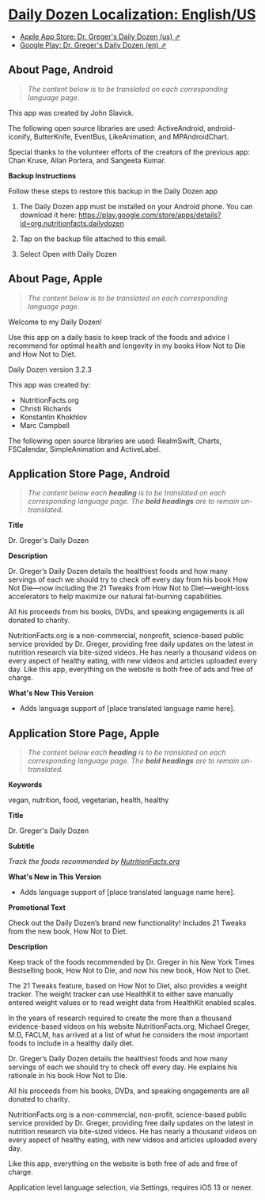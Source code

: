 # [Daily Dozen Localization: English/US][t]
[t]:https://github.com/nutritionfactsorg/daily-dozen-localization

* [Apple App Store: Dr. Greger's Daily Dozen (us) ⇗](https://apps.apple.com/us/app/dr-gregers-daily-dozen/id1060700802)
* [Google Play: Dr. Greger's Daily Dozen (en) ⇗](https://play.google.com/store/apps/details?id=org.nutritionfacts.dailydozen&hl=en)

## About Page, Android

> _The content below is to be translated on each corresponding language page._

This app was created by John Slavick.

The following open source libraries are used: ActiveAndroid, android-iconify, ButterKnife, EventBus, LikeAnimation, and MPAndroidChart.</item>

Special thanks to the volunteer efforts of the creators of the previous app: Chan Kruse, Allan Portera, and Sangeeta Kumar.

**Backup Instructions**

Follow these steps to restore this backup in the Daily Dozen app

1. The Daily Dozen app must be installed on your Android phone. You can download it here: https://play.google.com/store/apps/details?id=org.nutritionfacts.dailydozen</item>

2. Tap on the backup file attached to this email.

3. Select Open with Daily Dozen</item>

## About Page, Apple

> _The content below is to be translated on each corresponding language page._

Welcome to my Daily Dozen!

Use this app on a daily basis to keep track of the foods and advice I recommend for optimal health and longevity in my books How Not to Die and How Not to Diet.

Daily Dozen version 3.2.3

This app was created by: 

* NutritionFacts.org
* Christi Richards
* Konstantin Khokhlov
* Marc Campbell

The following open source libraries are used: RealmSwift, Charts, FSCalendar, SimpleAnimation and ActiveLabel.

## Application Store Page, Android

> _The content below each **heading** is to be translated on each corresponding language page. The **bold headings** are to remain un-translated._

**Title**

Dr. Greger's Daily Dozen

**Description**

Dr. Greger’s Daily Dozen details the healthiest foods and how many servings of each we should try to check off every day from his book How Not Die—now including the 21 Tweaks from How Not to Diet—weight-loss accelerators to help maximize our natural fat-burning capabilities.

All his proceeds from his books, DVDs, and speaking engagements is all donated to charity.

NutritionFacts.org is a non-commercial, nonprofit, science-based public service provided by Dr. Greger, providing free daily updates on the latest in nutrition research via bite-sized videos. He has nearly a thousand videos on every aspect of healthy eating, with new videos and articles uploaded every day. Like this app, everything on the website is both free of ads and free of charge.

**What's New This Version**

* Adds language support of [place translated language name here].

## Application Store Page, Apple

> _The content below each **heading** is to be translated on each corresponding language page. The **bold headings** are to remain un-translated._

**Keywords**

vegan, nutrition, food, vegetarian, health, healthy

**Title**

Dr. Greger's Daily Dozen

**Subtitle**

_Track the foods recommended by [NutritionFacts.org](https://NutritionFacts.org)_

**What's New in This Version**

* Adds language support of [place translated language name here].

**Promotional Text**

Check out the Daily Dozen’s brand new functionality! Includes 21 Tweaks from the new book, How Not to Diet.

**Description**

Keep track of the foods recommended by Dr. Greger in his New York Times Bestselling book, How Not to Die, and now his new book, How Not to Diet.

The 21 Tweaks feature, based on How Not to Diet, also provides a weight tracker.  The weight tracker can use HealthKit to either save manually entered weight values or to read weight data from HealthKit enabled scales.

In the years of research required to create the more than a thousand evidence-based videos on his website NutritionFacts.org, Michael Greger, M.D, FACLM, has arrived at a list of what he considers the most important foods to include in a healthy daily diet. 

Dr. Greger’s Daily Dozen details the healthiest foods and how many servings of each we should try to check off every day. He explains his rationale in his book How Not to Die. 

All his proceeds from his books, DVDs, and speaking engagements are all donated to charity.

NutritionFacts.org is a non-commercial, non-profit, science-based public service provided by Dr. Greger, providing free daily updates on the latest in nutrition research via bite-sized videos. He has nearly a thousand videos on every aspect of healthy eating, with new videos and articles uploaded every day.

Like this app, everything on the website is both free of ads and free of charge.

Application level language selection, via Settings, requires iOS 13 or newer.
